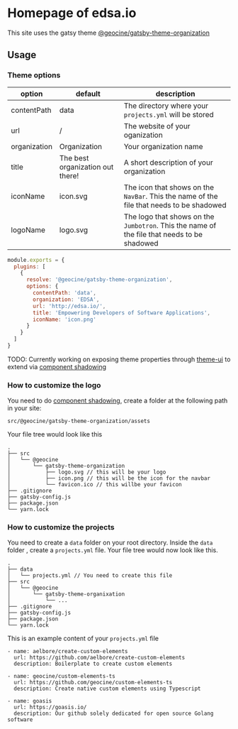 # Homepage of edsa.io

This site uses the gatsy theme [@geocine/gatsby-theme-organization](https://github.com/geocine/gatsby-theme-organization) 

## Usage

### Theme options

| option       | default                          | description                                                                                 |
|--------------|----------------------------------|---------------------------------------------------------------------------------------------|
| contentPath  | data                             | The directory where your `projects.yml` will be stored                                      |
| url          | /                                | The website of your oganization                                                             |
| organization | Organization                     | Your organization name                                                                      |
| title        | The best organization out there! | A short description of your organization                                                    |
| iconName     | icon.svg                         | The icon that shows on the `NavBar`. This the name of the file that needs to be shadowed    |
| logoName     | logo.svg                         | The logo that shows on the `Jumbotron`. This the name of the file that needs to be shadowed |

```js
module.exports = {
  plugins: [
    {
      resolve: '@geocine/gatsby-theme-organization',
      options: {
        contentPath: 'data',
        organization: 'EDSA',
        url: 'http://edsa.io/',
        title: 'Empowering Developers of Software Applications',
        iconName: 'icon.png'
      }
    }
  ]
}

```

TODO: Currently working on exposing theme properties through [theme-ui](https://theme-ui.com/) to extend via [component shadowing](https://www.gatsbyjs.org/blog/2019-04-29-component-shadowing/) 

### How to customize the logo

You need to do [component shadowing](https://www.gatsbyjs.org/blog/2019-04-29-component-shadowing/), create a folder at the following path in your site:

```
src/@geocine/gatsby-theme-organization/assets
```
Your file tree would look like this

```
.
├── src
│   └── @geocine
│       └── gatsby-theme-organization
│           ├── logo.svg // this will be your logo
│           ├── icon.png // this will be the icon for the navbar
│           └── favicon.ico // this willbe your favicon
├── .gitignore
├── gatsby-config.js
├── package.json
└── yarn.lock
```

### How to customize the projects

You need to create a `data` folder on your root directory. Inside the `data` folder , create a `projects.yml` file. Your file tree would now look like this.

```
.
├── data
│   └── projects.yml // You need to create this file
├── src
│   └── @geocine
│       └── gatsby-theme-organixation
│           └── ...
├── .gitignore
├── gatsby-config.js
├── package.json
└── yarn.lock
```

This is an example content of your `projects.yml` file

```
- name: aelbore/create-custom-elements
  url: https://github.com/aelbore/create-custom-elements
  description: Boilerplate to create custom elements

- name: geocine/custom-elements-ts
  url: https://github.com/geocine/custom-elements-ts
  description: Create native custom elements using Typescript

- name: goasis
  url: https://goasis.io/
  description: Our github solely dedicated for open source Golang software

```